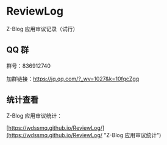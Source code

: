 # ReviewLog

Z-Blog 应用审议记录（试行）

## QQ 群

群号：836912740

加群链接：https://jq.qq.com/?_wv=1027&k=10fqcZgq

## 统计查看

Z-Blog 应用审议统计：

[https://wdssmq.github.io/ReviewLog/](https://wdssmq.github.io/ReviewLog/ "Z-Blog 应用审议统计")
